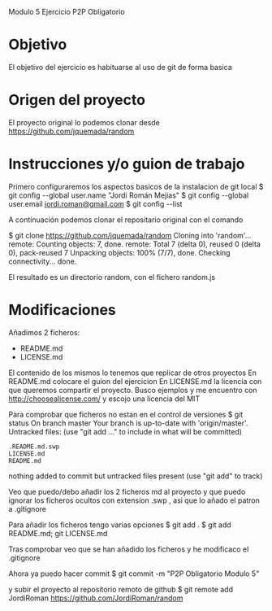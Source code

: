Modulo 5 Ejercicio P2P Obligatorio

# Objetivo
El objetivo del ejercicio es habituarse al uso de git de forma basica

# Origen del proyecto
El proyecto original lo podemos clonar desde https://github.com/jquemada/random

# Instrucciones y/o guion de trabajo
Primero configuraremos los aspectos basicos de la instalacion de git local
 $ git config --global user.name "Jordi Román Mejias"
 $ git config --global user.email jordi.roman@gmail.com
 $ git config --list

A continuación podemos clonar el repositario original con el comando

 $ git  clone https://github.com/jquemada/random
 Cloning into 'random'...
 remote: Counting objects: 7, done.
 remote: Total 7 (delta 0), reused 0 (delta 0), pack-reused 7
 Unpacking objects: 100% (7/7), done.
 Checking connectivity... done.

El resultado es un directorio random, con el fichero random.js

# Modificaciones
Añadimos 2 ficheros: 
* README.md 
* LICENSE.md

El contenido de los mismos lo tenemos que replicar de otros proyectos
En README.md colocare el guion del ejercicion
En LICENSE.md la licencia con que queremos compartir el proyecto. Busco ejemplos y me encuentro con http://choosealicense.com/ y escojo una licencia del MIT

Para comprobar que ficheros no estan en el control de versiones 
 $ git status
 On branch master
 Your branch is up-to-date with 'origin/master'.
 Untracked files:
  (use "git add <file>..." to include in what will be committed)

	.README.md.swp
	LICENSE.md
	README.md

 nothing added to commit but untracked files present (use "git add" to track)

Veo que puedo/debo añadir los 2 ficheros md al proyecto y que puedo ignorar los ficheros ocultos con extension .swp , asi que lo añado el patron a .gitignore

Para añadir los ficheros tengo varias opciones
 $ git add .
 $ git add README.md; git LICENSE.md

Tras comprobar veo que se han añadido los ficheros y he modificaco el .gitignore

Ahora ya puedo hacer commit 
 $ git commit -m "P2P Obligatorio Modulo 5"
 
y subir el proyecto al repositorio remoto de  github
 $ git remote add JordiRoman https://github.com/JordiRoman/random

